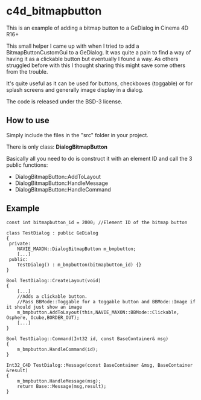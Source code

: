 # c4d_bitmapbutton
This is an example of adding a bitmap button to a GeDialog in Cinema 4D R16+

This small helper I came up with when I tried to add a BitmapButtonCustomGui to a GeDialog.
It was quite a pain to find a way of having it as a clickable button but eventually I found a way.
As others struggled before with this I thought sharing this might save some others from the trouble.

It's quite useful as it can be used for buttons, checkboxes (toggable) or for splash screens
and generally image display in a dialog.

The code is released under the BSD-3 license.


How to use
----------
Simply include the files in the "src" folder in your project.

There is only class: **DialogBitmapButton**

Basically all you need to do is construct it with an element ID and call the 3 public functions:
* DialogBitmapButton::AddToLayout
* DialogBitmapButton::HandleMessage
* DialogBitmapButton::HandleCommand


Example
--------
```
const int bitmapbutton_id = 2000; //Element ID of the bitmap button

class TestDialog : public GeDialog
{
 private:
    NAVIE_MAXON::DialogBitmapButton m_bmpbutton;
    [...]
 public:
    TestDialog() : m_bmpbutton(bitmapbutton_id) {}
}

Bool TestDialog::CreateLayout(void)
{
	[...]
	//Adds a clickable button. 
	//Pass BBMode::Toggable for a toggable button and BBMode::Image if it should just show an image
	m_bmpbutton.AddToLayout(this,NAVIE_MAXON::BBMode::Clickable, Osphere, Ocube,BORDER_OUT);
	[...]
}

Bool TestDialog::Command(Int32 id, const BaseContainer& msg)
{	
	m_bmpbutton.HandleCommand(id);
}

Int32_C4D TestDialog::Message(const BaseContainer &msg, BaseContainer &result)
{
	m_bmpbutton.HandleMessage(msg);
	return Base::Message(msg,result);
}
```
